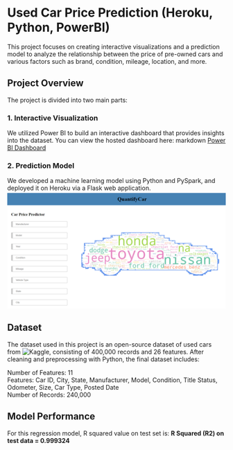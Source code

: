 # Used Car Price Prediction (Heroku, Python, PowerBI)

This project focuses on creating interactive visualizations and a prediction model to analyze the relationship between the price of pre-owned cars and various factors such as brand, condition, mileage, location, and more.

## Project Overview
The project is divided into two main parts:

### 1. Interactive Visualization
We utilized Power BI to build an interactive dashboard that provides insights into the dataset. You can view the hosted dashboard here:
markdown
   [Power BI Dashboard](https://app.powerbi.com/view?r=eyJrIjoiN2I0M2UzZjUtNzE4NS00Mjc1LWIzNmEtYThhZGY5MDEyMzQwIiwidCI6IjExMTNiZTM0LWFlZDEtNGQwMC1hYjRiLWNkZDAyNTEwYmU5MSIsImMiOjN9)

### 2. Prediction Model
We developed a machine learning model using Python and PySpark, and deployed it on Heroku via a Flask web application.
![frontend](https://github.com/palak-j/Heroku_Used_Car_Price_Prediction/blob/main/static/frontend_index.png)

## Dataset
The dataset used in this project is an open-source dataset of used cars from ![Kaggle](https://www.kaggle.com/datasets/austinreese/craigslist-carstrucks-data), consisting of 400,000 records and 26 features. After cleaning and preprocessing with Python, the final dataset includes:

Number of Features: 11 <br>
Features: Car ID, City, State, Manufacturer, Model, Condition, Title Status, Odometer, Size, Car Type, Posted Date <br>
Number of Records: 240,000


## Model Performance
For this regression model, R squared value on test set is:
**R Squared (R2) on test data = 0.999324**
